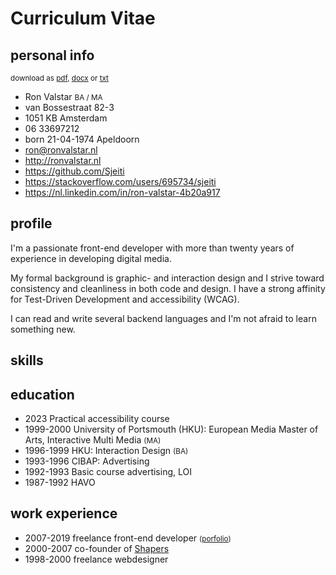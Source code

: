 <!--
  date: 2014-05-23
  modified: 2023-06-26
  slug: cv
  type: page
  description: I am a front-end developer with more than eighteen years experience doing graphic design, interaction design and programming.
-->


# Curriculum Vitae

<div class="print-columns">
<div>
 
## personal info

<small class="pull-right" data-download>
    download as 
    <a href="https://res.cloudinary.com/dn1rmdjs5/image/upload/v1569508867/rv/Curiculum-Vitae_Ron-Valstar_front-end-developer.pdf" download="Curiculum-Vitae_Ron-Valstar_front-end-developer.pdf">pdf</a>,
    <a data-download-word href="Curiculum-Vitae_Ron-Valstar_front-end-developer.docx" download="Curiculum-Vitae_Ron-Valstar_front-end-developer.docx">docx</a>
    or <a data-download-txt href="Curiculum-Vitae_Ron-Valstar_front-end-developer.md" download="Curiculum-Vitae_Ron-Valstar_front-end-developer.txt">txt</a>
</small>
<ul class="list-unstyled">
	<li>Ron Valstar <small>BA / MA</small></li>
	<li>van Bossestraat 82-3</li>
	<li>1051 KB Amsterdam</li>
	<li>06 33697212</li>
	<li>born 21-04-1974 Apeldoorn</li>
	<li><a href="mailto:ron@ronvalstar.nl">ron@ronvalstar.nl</a></li>
	<li><a href="http://ronvalstar.nl">http://ronvalstar.nl</a></li>
	<li><a href="https://github.com/Sjeiti">https://github.com/Sjeiti</a></li>
	<li><a href="https://stackoverflow.com/users/695734/sjeiti">https://stackoverflow.com/users/695734/sjeiti</a></li>
	<li><a href="https://nl.linkedin.com/in/ron-valstar-4b20a917">https://nl.linkedin.com/in/ron-valstar-4b20a917</a></li>
</ul>

</div><div> 


## profile

I'm a passionate front-end developer with more than twenty years of experience in developing digital media.

My formal background is graphic- and interaction design and I strive toward consistency and cleanliness in both code and design.
I have a strong affinity for Test-Driven Development and accessibility (WCAG).

I can read and write several backend languages and I'm not afraid to learn something new.

</div>
</div>


## skills

<div 
    id="skillsWrapper"
    data-skills="html|css|javascript|react:4.75|angular:4.45|vue|tdd|cypress:5|jsdoc|design-system|ux:3.75|accessibility|storybook|scrum"
    data-associations='{
  "css": ["CSS3", "SASS", "LESS", "BEM"]  
}' 
>
</div>



<div class="print-columns"><div>
 
## education

 - <time>2023</time> Practical accessibility course
 - <time>1999-2000</time> University of Portsmouth (HKU): European Media Master of Arts, Interactive Multi Media <small>(MA)</small>
 - <time>1996-1999</time> HKU: Interaction Design <small>(BA)</small>
 - <time>1993-1996</time> CIBAP: Advertising
 - <time>1992-1993</time> Basic course advertising, LOI
 - <time>1987-1992</time> HAVO

</div><div>

## work experience

 - <time>2007-<span data-now>2019</span></time> freelance front-end developer <small>([porfolio](https://ronvalstar.nl/projects))</small>
 - <time>2000-2007</time> co-founder of [Shapers](http://www.shapers.nl/)
 - <time>1998-2000</time> freelance webdesigner

<!--
## courses
- <time>2023</time> Practical accessibility
- <time>2021</time> Scythe handling
- <time>2013</time> Basic welding techniques
- <time>1992-1993</time> Basic course advertising, LOI
-->

</div></div>


<div class="page-break"></div>
